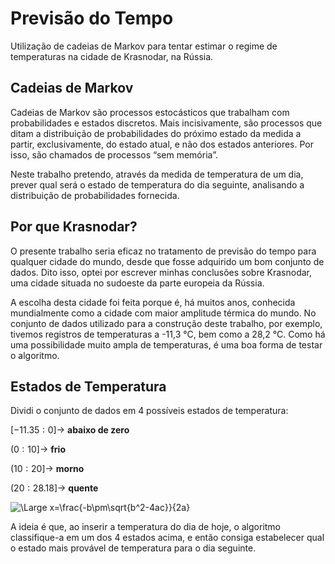# Previsão do Tempo

Utilização de cadeias de Markov para tentar estimar o regime de temperaturas na cidade de Krasnodar, na Rússia.

## Cadeias de Markov

Cadeias de Markov são processos estocásticos que trabalham com probabilidades e estados discretos. Mais incisivamente, são processos que ditam a distribuição de probabilidades do próximo estado da medida a partir, exclusivamente, do estado atual, e não dos estados anteriores. Por isso, são chamados de processos “sem memória”.

Neste trabalho pretendo, através da medida de temperatura de um dia, prever qual será o estado de temperatura do dia seguinte, analisando a distribuição de probabilidades fornecida.

## Por que Krasnodar?

O presente trabalho seria eficaz no tratamento de previsão do tempo para qualquer cidade do mundo, desde que fosse adquirido um bom conjunto de dados. Dito isso, optei por escrever minhas conclusões sobre Krasnodar, uma cidade situada no sudoeste da parte europeia da Rússia.

A escolha desta cidade foi feita porque é, há muitos anos, conhecida mundialmente como a cidade com maior amplitude térmica do mundo. No conjunto de dados utilizado para a construção deste trabalho, por exemplo, tivemos registros de temperaturas a -11,3 °C, bem como a 28,2 °C. Como há uma possibilidade muito ampla de temperaturas, é uma boa forma de testar o algoritmo.

## Estados de Temperatura

Dividi o conjunto de dados em 4 possíveis estados de temperatura:

$[-11.35:0] \rightarrow$ **abaixo de zero**

$(0:10] \rightarrow$ **frio**

$(10:20] \rightarrow$ **morno**

$(20:28.18] \rightarrow$ **quente**

<img src="https://latex.codecogs.com/svg.latex?\Large&space;x=\frac{-b\pm\sqrt{b^2-4ac}}{2a}" title="\Large x=\frac{-b\pm\sqrt{b^2-4ac}}{2a}" />

A ideia é que, ao inserir a temperatura do dia de hoje, o algoritmo classifique-a em um dos 4 estados acima, e então consiga estabelecer qual o estado mais provável de temperatura para o dia seguinte.

